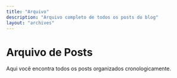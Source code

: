 ```yaml
---
title: "Arquivo"
description: "Arquivo completo de todos os posts do blog"
layout: "archives"
---
```


# Arquivo de Posts

Aqui você encontra todos os posts organizados cronologicamente.